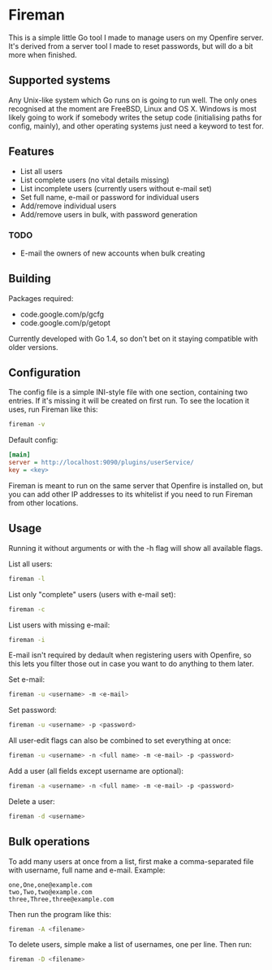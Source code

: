 # Fireman
This is a simple little Go tool I made to manage users on my Openfire server. It's derived from a server tool I made to reset passwords,
but will do a bit more when finished.

## Supported systems
Any Unix-like system which Go runs on is going to run well. The only ones recognised at the moment are FreeBSD, Linux and OS X.
Windows is most likely going to work if somebody writes the setup code (initialising paths for config, mainly), and other
operating systems just need a keyword to test for.


## Features
- List all users
- List complete users (no vital details missing)
- List incomplete users (currently users without e-mail set)
- Set full name, e-mail or password for individual users
- Add/remove individual users
- Add/remove users in bulk, with password generation

### TODO
- E-mail the owners of new accounts when bulk creating

## Building
Packages required:
- code.google.com/p/gcfg
- code.google.com/p/getopt

Currently developed with Go 1.4, so don't bet on it staying compatible with older versions.

## Configuration
The config file is a simple INI-style file with one section, containing two entries. If it's missing it will be created on first run.
To see the location it uses, run Fireman like this:
```sh
fireman -v
```

Default config:
```ini
[main]
server = http://localhost:9090/plugins/userService/
key = <key>
```

Fireman is meant to run on the same server that Openfire is installed on, but you can add other IP addresses to its whitelist if you
need to run Fireman from other locations.

## Usage
Running it without arguments or with the -h flag will show all available flags.

List all users:
```sh
fireman -l
```

List only "complete" users (users with e-mail set):
```sh
fireman -c
```

List users with missing e-mail:
```sh
fireman -i
```
E-mail isn't required by dedault when registering users with Openfire, so this lets you filter those out in case you want to do
anything to them later.

Set e-mail:
```sh
fireman -u <username> -m <e-mail>
```

Set password:
```sh
fireman -u <username> -p <password>
```

All user-edit flags can also be combined to set everything at once:
```sh
fireman -u <username> -n <full name> -m <e-mail> -p <password>
```

Add a user (all fields except username are optional):
```sh
fireman -a <username> -n <full name> -m <e-mail> -p <password>
```

Delete a user:
```sh
fireman -d <username>
```

## Bulk operations
To add many users at once from a list, first make a comma-separated file with username, full name and e-mail.
Example:
```
one,One,one@example.com
two,Two,two@example.com
three,Three,three@example.com
```

Then run the program like this:
```sh
fireman -A <filename>
```

To delete users, simple make a list of usernames, one per line. Then run:
```sh
fireman -D <filename>
```
